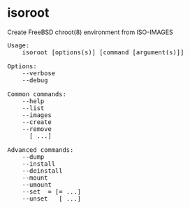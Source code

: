 isoroot
=======

Create FreeBSD chroot(8) environment from ISO-IMAGES

<pre>
Usage:
	isoroot [options(s)] [command [argument(s)]]

Options:
	--verbose
	--debug

Common commands:
	--help
	--list
	--images
	--create <root> <image>
	--remove <root>
	<root> <command> [<arguments> ...]

Advanced commands:
	--dump
	--install <image>
	--deinstall <image>
	--mount <root>
	--umount <root>
	--set <root> <key1>=<value1> [<key2>=<value2> ...]
	--unset <root> <key1> [<key2> ...]

</pre>
